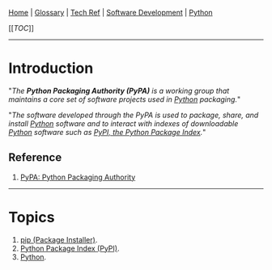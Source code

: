 [Home](/Slalom-LLC/Slalom-Consulting) | [Glossary](/Glossary) | [Tech Ref](/Tech-Ref) | [Software Development](/Tech-Ref/Software-Development) | [Python](/Tech-Ref/Software-Development/Python)

[[_TOC_]]

---
# Introduction
"_The ***Python Packaging Authority (PyPA)*** is a working group that maintains a core set of software projects used in [Python](/Tech-Ref/Software-Development/Python) packaging._"

"_The software developed through the PyPA is used to package, share, and install [Python](/Tech-Ref/Software-Development/Python) software and to interact with indexes of downloadable [Python](/Tech-Ref/Software-Development/Python) software such as [PyPI, the Python Package Index](/Tech-Ref/Software-Development/Python/PyPI-\(Python-Package-Index\))._"

## Reference
1. [PyPA: Python Packaging Authority](https://www.pypa.io/en/latest/)

---
# Topics
1. [pip (Package Installer)](/Tech-Ref/Software-Development/Python/pip-\(Python\)).
1. [Python Package Index (PyPI)](/Tech-Ref/Software-Development/Python/PyPI-\(Python-Package-Index\)).
1. [Python](/Tech-Ref/Software-Development/Python).
